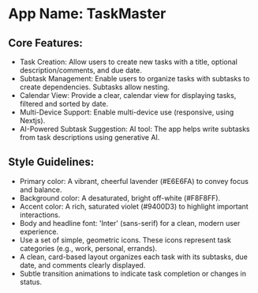 # **App Name**: TaskMaster

## Core Features:

- Task Creation: Allow users to create new tasks with a title, optional description/comments, and due date.
- Subtask Management: Enable users to organize tasks with subtasks to create dependencies. Subtasks allow nesting.
- Calendar View: Provide a clear, calendar view for displaying tasks, filtered and sorted by date.
- Multi-Device Support: Enable multi-device use (responsive, using Nextjs).
- AI-Powered Subtask Suggestion: AI tool: The app helps write subtasks from task descriptions using generative AI.

## Style Guidelines:

- Primary color: A vibrant, cheerful lavender (#E6E6FA) to convey focus and balance.
- Background color: A desaturated, bright off-white (#F8F8FF).
- Accent color: A rich, saturated violet (#9400D3) to highlight important interactions.
- Body and headline font: 'Inter' (sans-serif) for a clean, modern user experience.
- Use a set of simple, geometric icons. These icons represent task categories (e.g., work, personal, errands).
- A clean, card-based layout organizes each task with its subtasks, due date, and comments clearly displayed.
- Subtle transition animations to indicate task completion or changes in status.